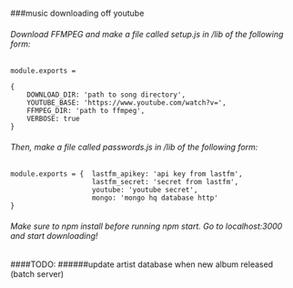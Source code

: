 ###music downloading off youtube

###### Download FFMPEG and make a file called setup.js in /lib of the following form:
```
module.exports = 

{
	DOWNLOAD_DIR: 'path to song directory',
	YOUTUBE_BASE: 'https://www.youtube.com/watch?v=',
	FFMPEG_DIR: 'path to ffmpeg',
	VERBOSE: true
}

```
###### Then, make a file called passwords.js in /lib of the following form:
```
module.exports = { 	lastfm_apikey: 'api key from lastfm',
					lastfm_secret: 'secret from lastfm',
					youtube: 'youtube secret',
					mongo: 'mongo hq database http'
}
```
###### Make sure to npm install before running npm start. Go to localhost:3000 and start downloading!

####TODO:
######update artist database when new album released (batch server)